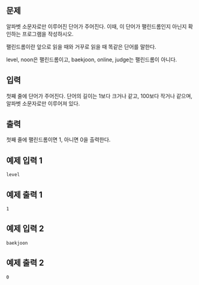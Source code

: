 ## 문제
알파벳 소문자로만 이루어진 단어가 주어진다. 이때, 이 단어가 팰린드롬인지 아닌지 확인하는 프로그램을 작성하시오.

팰린드롬이란 앞으로 읽을 때와 거꾸로 읽을 때 똑같은 단어를 말한다. 

level, noon은 팰린드롬이고, baekjoon, online, judge는 팰린드롬이 아니다.

## 입력
첫째 줄에 단어가 주어진다. 단어의 길이는 1보다 크거나 같고, 100보다 작거나 같으며, 알파벳 소문자로만 이루어져 있다.

## 출력
첫째 줄에 팰린드롬이면 1, 아니면 0을 출력한다.

## 예제 입력 1 
```
level
```
## 예제 출력 1 
```
1
```
## 예제 입력 2 
```
baekjoon
```
## 예제 출력 2 
```
0
```